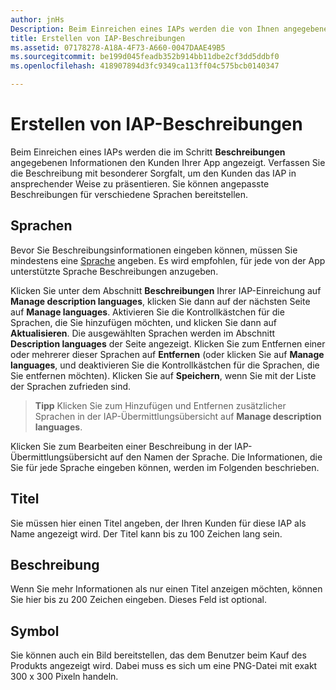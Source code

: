 ```yaml
---
author: jnHs
Description: Beim Einreichen eines IAPs werden die von Ihnen angegebenen Informationen den Kunden Ihrer App angezeigt.
title: Erstellen von IAP-Beschreibungen
ms.assetid: 07178278-A18A-4F73-A660-0047DAAE49B5
ms.sourcegitcommit: be199d045feadb352b914bb11dbe2cf3dd5ddbf0
ms.openlocfilehash: 418907894d3fc9349ca113ff04c575bcb0140347

---
```


# Erstellen von IAP-Beschreibungen


Beim Einreichen eines IAPs werden die im Schritt **Beschreibungen** angegebenen Informationen den Kunden Ihrer App angezeigt. Verfassen Sie die Beschreibung mit besonderer Sorgfalt, um den Kunden das IAP in ansprechender Weise zu präsentieren. Sie können angepasste Beschreibungen für verschiedene Sprachen bereitstellen.

## Sprachen


Bevor Sie Beschreibungsinformationen eingeben können, müssen Sie mindestens eine [Sprache](supported-languages.md) angeben. Es wird empfohlen, für jede von der App unterstützte Sprache Beschreibungen anzugeben.

Klicken Sie unter dem Abschnitt **Beschreibungen** Ihrer IAP-Einreichung auf **Manage description languages**, klicken Sie dann auf der nächsten Seite auf **Manage languages**. Aktivieren Sie die Kontrollkästchen für die Sprachen, die Sie hinzufügen möchten, und klicken Sie dann auf **Aktualisieren**. Die ausgewählten Sprachen werden im Abschnitt **Description languages** der Seite angezeigt. Klicken Sie zum Entfernen einer oder mehrerer dieser Sprachen auf **Entfernen** (oder klicken Sie auf **Manage languages**, und deaktivieren Sie die Kontrollkästchen für die Sprachen, die Sie entfernen möchten). Klicken Sie auf **Speichern**, wenn Sie mit der Liste der Sprachen zufrieden sind.

> **Tipp** Klicken Sie zum Hinzufügen und Entfernen zusätzlicher Sprachen in der IAP-Übermittlungsübersicht auf **Manage description languages**.

Klicken Sie zum Bearbeiten einer Beschreibung in der IAP-Übermittlungsübersicht auf den Namen der Sprache. Die Informationen, die Sie für jede Sprache eingeben können, werden im Folgenden beschrieben.

## Titel

Sie müssen hier einen Titel angeben, der Ihren Kunden für diese IAP als Name angezeigt wird. Der Titel kann bis zu 100 Zeichen lang sein.

## Beschreibung

Wenn Sie mehr Informationen als nur einen Titel anzeigen möchten, können Sie hier bis zu 200 Zeichen eingeben. Dieses Feld ist optional.

## Symbol

Sie können auch ein Bild bereitstellen, das dem Benutzer beim Kauf des Produkts angezeigt wird. Dabei muss es sich um eine PNG-Datei mit exakt 300 x 300 Pixeln handeln.

 

 







<!--HONumber=Jun16_HO4-->


